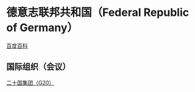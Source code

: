 # 德意志联邦共和国（Federal Republic of Germany）

[百度百科](https://baike.baidu.com/item/%E5%BE%B7%E5%9B%BD/147953)

## 国际组织（会议）

[二十国集团（G20）](../#二十国集团-g20)